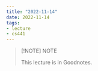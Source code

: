 ```yaml
---
title: "2022-11-14"
date: 2022-11-14
tags:
- lecture
- cs441
---
```



> [!NOTE] NOTE
> 
> This lecture is in Goodnotes.

